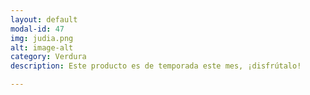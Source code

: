 ```yaml
---
layout: default
modal-id: 47
img: judia.png
alt: image-alt
category: Verdura
description: Este producto es de temporada este mes, ¡disfrútalo!

---
```

